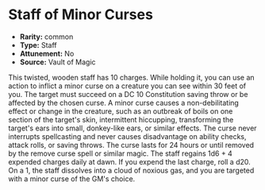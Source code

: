 
# Staff of Minor Curses

* **Rarity:** common
* **Type:** Staff
* **Attunement:** No
* **Source:** Vault of Magic


This twisted, wooden staff has 10 charges. While holding it, you can use an action to inflict a minor curse on a creature you can see within 30 feet of you. The target must succeed on a DC 10 Constitution saving throw or be affected by the chosen curse. A minor curse causes a non-debilitating effect or change in the creature, such as an outbreak of boils on one section of the target's skin, intermittent hiccupping, transforming the target's ears into small, donkey-like ears, or similar effects. The curse never interrupts spellcasting and never causes disadvantage on ability checks, attack rolls, or saving throws. The curse lasts for 24 hours or until removed by the remove curse spell or similar magic. The staff regains 1d6 + 4 expended charges daily at dawn. If you expend the last charge, roll a d20. On a 1, the staff dissolves into a cloud of noxious gas, and you are targeted with a minor curse of the GM's choice.
